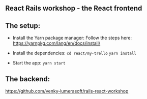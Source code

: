 ## React Rails workshop - the React frontend

## The setup:

- Install the Yarn package manager:
  Follow the steps here:
  https://yarnpkg.com/lang/en/docs/install/

- Install the dependencies:
  `cd react/my-trello`
  `yarn install`

- Start the app:
  `yarn start`

## The backend:

https://github.com/venky-lumerasoft/rails-react-workshop
